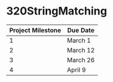 # 320StringMatching

| Project Milestone | Due Date |
|-------------------|----------|
| 1                 | March 1  |
| 2                 | March 12 |
| 3                 | March 26 |
| 4                 | April 9  |
